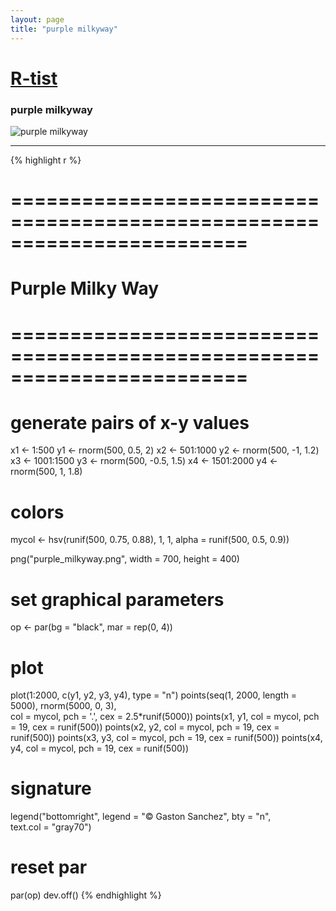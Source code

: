 ```yaml
---
layout: page
title: "purple milkyway"
---
```


# [R-tist](/artista) 

### purple milkyway 

![purple milkyway](../../images/artista/purple_milkyway.png) 

-----

{% highlight r %} 
# ======================================================================== 
# Purple Milky Way 
# ======================================================================== 
# generate pairs of x-y values 
x1 <- 1:500 
y1 <- rnorm(500, 0.5, 2) 
x2 <- 501:1000 
y2 <- rnorm(500, -1, 1.2) 
x3 <- 1001:1500 
y3 <- rnorm(500, -0.5, 1.5) 
x4 <- 1501:2000 
y4 <- rnorm(500, 1, 1.8) 
 
# colors 
mycol <- hsv(runif(500, 0.75, 0.88), 1, 1, alpha = runif(500, 0.5, 0.9)) 
 
 
png("purple_milkyway.png", width = 700, height = 400) 
# set graphical parameters 
op <- par(bg = "black", mar = rep(0, 4)) 
# plot 
plot(1:2000, c(y1, y2, y3, y4), type = "n") 
points(seq(1, 2000, length = 5000), rnorm(5000, 0, 3),  
       col = mycol, pch = '.', cex = 2.5*runif(5000)) 
points(x1, y1, col = mycol, pch = 19, cex = runif(500)) 
points(x2, y2, col = mycol, pch = 19, cex = runif(500)) 
points(x3, y3, col = mycol, pch = 19, cex = runif(500)) 
points(x4, y4, col = mycol, pch = 19, cex = runif(500)) 
# signature 
legend("bottomright", legend = "© Gaston Sanchez", bty = "n",  
       text.col = "gray70") 
# reset par 
par(op) 
dev.off() 
{% endhighlight %} 

